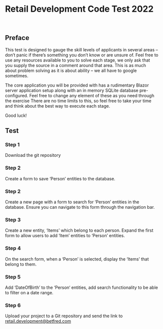 

# Retail Development Code Test 2022
 
## Preface
This test is designed to gauge the skill levels of applicants in several areas – don’t panic if there’s something you don’t know or are unsure of. Feel free to use any resources available to you to solve each stage, we only ask that you supply the source in a comment around that area. This is as much about problem solving as it is about ability – we all have to google sometimes.

The core application you will be provided with has a rudimentary Blazor server application setup along with an in memory SQLite database pre-configured. Feel free to change any element of these as you need through the exercise
There are no time limits to this, so feel free to take your time and think about the best way to execute each stage.

Good luck!

## Test
### Step 1
Download the git repository
### Step 2
Create a form to save ‘Person’ entities to the database.
### Step 2
Create a new page with a form to search for ‘Person’ entities in the database. Ensure you can navigate to this form through the navigation bar.
### Step 3
Create a new entity, ‘Items’ which belong to each person. Expand the first form to allow users to add ‘Item’ entities to ‘Person’ entities.
### Step 4
On the search form, when a ‘Person’ is selected, display the ‘Items’ that belong to them.
### Step 5
Add ‘DateOfBirth’ to the ‘Person‘ entities, add search functionality to be able to filter on a date range.
### Step 6
Upload your project to a Git repository and send the link to retail.development@betfred.com

